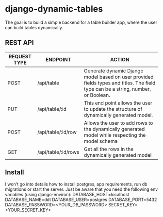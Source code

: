 # django-dynamic-tables
The goal is to build a simple backend for a table builder app, where the user can build tables dynamically. 

## REST API

| REQUEST TYPE | ENDPOINT | ACTION |
| ------------ | -------- | ------ |
| POST | /api/table | Generate dynamic Django model based on user provided fields types and titles. The field type can be a string, number, or Boolean. 
| PUT | /api/table/:id | This end point allows the user to update the structure of dynamically generated model.
| POST | /api/table/:id/row | Allows the user to add rows to the dynamically generated model while respecting the model schema
| GET | /api/table/:id/rows | Get all the rows in the dynamically generated model

## Install
I won't go into details how to install postgres, app requirements, run db migrations or start the server.
Just be aware that you need the following env variables (using django-environ):
DATABASE_HOST=localhost
DATABASE_NAME=ddt
DATABASE_USER=postgres
DATABASE_PORT=5432
DATABASE_PASSWORD=<YOUR_DB_PASSWORD>
SECRET_KEY=<YOUR_SECRET_KEY>